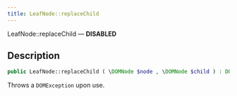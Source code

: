 ```yaml
---
title: LeafNode::replaceChild
---
```


LeafNode::replaceChild — **DISABLED**

## Description ##

```php
public LeafNode::replaceChild ( \DOMNode $node , \DOMNode $child ) : DOMException
```

Throws a `DOMException` upon use.